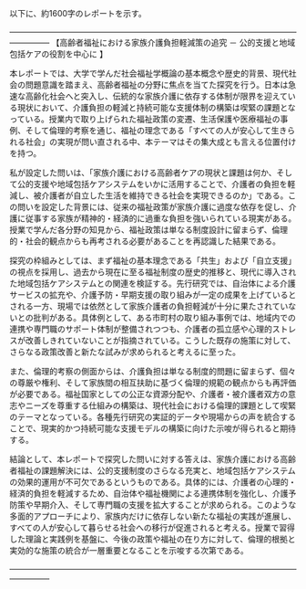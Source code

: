以下に、約1600字のレポートを示す。

―――――――――――――――――――――――――――――――――――――――――
【高齢者福祉における家族介護負担軽減策の追究 － 公的支援と地域包括ケアの役割を中心に 】

本レポートでは、大学で学んだ社会福祉学概論の基本概念や歴史的背景、現代社会の問題意識を踏まえ、高齢者福祉の分野に焦点を当てた探究を行う。日本は急速な高齢化社会へと突入し、伝統的な家族介護に依存する体制が限界を迎えている現状において、介護負担の軽減と持続可能な支援体制の構築は喫緊の課題となっている。授業内で取り上げられた福祉政策の変遷、生活保護や医療福祉の事例、そして倫理的考察を通じ、福祉の理念である「すべての人が安心して生きられる社会」の実現が問い直される中、本テーマはその集大成とも言える位置付けを持つ。

私が設定した問いは、「家族介護における高齢者ケアの現状と課題は何か、そして公的支援や地域包括ケアシステムをいかに活用することで、介護者の負担を軽減し、被介護者が自立した生活を維持できる社会を実現できるのか」である。この問いを設定した背景には、従来の福祉政策が家族介護に過度な依存を促し、介護に従事する家族が精神的・経済的に過重な負担を強いられている現実がある。授業で学んだ各分野の知見から、福祉政策は単なる制度設計に留まらず、倫理的・社会的観点からも再考される必要があることを再認識した結果である。

探究の枠組みとしては、まず福祉の基本理念である「共生」および「自立支援」の視点を採用し、過去から現在に至る福祉制度の歴史的推移と、現代に導入された地域包括ケアシステムとの関連を検証する。先行研究では、自治体による介護サービスの拡充や、介護予防・早期支援の取り組みが一定の成果を上げているとされる一方、現場では依然として家族介護者の負担軽減が十分に果たされていないとの批判がある。具体例として、ある市町村の取り組み事例では、地域内での連携や専門職のサポート体制が整備されつつも、介護者の孤立感や心理的ストレスが改善しきれていないことが指摘されている。こうした既存の施策に対して、さらなる政策改善と新たな試みが求められると考えるに至った。

また、倫理的考察の側面からは、介護負担は単なる制度的問題に留まらず、個々の尊厳や権利、そして家族間の相互扶助に基づく倫理的規範の観点からも再評価が必要である。福祉国家としての公正な資源分配や、介護者・被介護者双方の意志やニーズを尊重する仕組みの構築は、現代社会における倫理的課題として喫緊のテーマとなっている。各種先行研究の実証的データや現場からの声を統合することで、現実的かつ持続可能な支援モデルの構築に向けた示唆が得られると期待する。

結論として、本レポートで探究した問いに対する答えは、家族介護における高齢者福祉の課題解決には、公的支援制度のさらなる充実と、地域包括ケアシステムの効果的運用が不可欠であるというものである。具体的には、介護者の心理的・経済的負担を軽減するため、自治体や福祉機関による連携体制を強化し、介護予防策や早期介入、そして専門職の支援を拡大することが求められる。このような多面的アプローチにより、家族内だけに依存しない新たな福祉の実践が進展し、すべての人が安心して暮らせる社会への移行が促進されると考える。授業で習得した理論と実践例を基盤に、今後の政策や福祉の在り方に対して、倫理的根拠と実効的な施策の統合が一層重要となることを示唆する次第である。

―――――――――――――――――――――――――――――――――――――――――